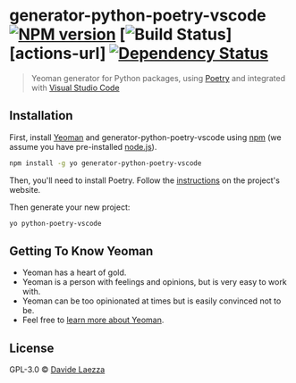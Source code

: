 # generator-python-poetry-vscode [![NPM version][npm-image]][npm-url] [![Build Status][actions-image]][actions-url] [![Dependency Status][daviddm-image]][daviddm-url]
> Yeoman generator for Python packages, using [Poetry](https://python-poetry.org/) and integrated with [Visual Studio Code](https://code.visualstudio.com/)

## Installation

First, install [Yeoman](http://yeoman.io) and generator-python-poetry-vscode using [npm](https://www.npmjs.com/) (we assume you have pre-installed [node.js](https://nodejs.org/)).

```bash
npm install -g yo generator-python-poetry-vscode
```

Then, you'll need to install Poetry. Follow the [instructions](https://python-poetry.org/docs/#installation) on the project's website.

Then generate your new project:

```bash
yo python-poetry-vscode
```

## Getting To Know Yeoman

 * Yeoman has a heart of gold.
 * Yeoman is a person with feelings and opinions, but is very easy to work with.
 * Yeoman can be too opinionated at times but is easily convinced not to be.
 * Feel free to [learn more about Yeoman](http://yeoman.io/).

## License

GPL-3.0 © [Davide Laezza](https://github.com/davla)


[npm-image]: https://badge.fury.io/js/generator-python-poetry-vscode.svg
[npm-url]: https://npmjs.org/package/generator-python-poetry-vscode
[actions-image]: https://github.com/davla/yeoman-python-poetry-vscode/workflows/tests/badge.svg
[travis-url]: https://github.com/davla/yeoman-python-poetry-vscode/actions
[daviddm-image]: https://david-dm.org/davla/generator-python-poetry-vscode.svg?theme=shields.io
[daviddm-url]: https://david-dm.org/davla/generator-python-poetry-vscode
